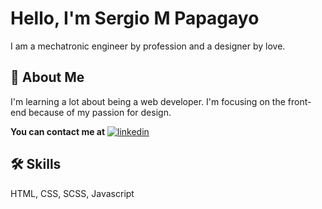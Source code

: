 # Hello, I'm Sergio M Papagayo

I am a mechatronic engineer by profession and a designer by love.

## 🚀 About Me
I'm learning a lot about being a web developer. I'm focusing on the front-end because of my passion for design.

**You can contact me at**
[![linkedin](https://img.shields.io/badge/linkedin-0A66C2?style=for-the-badge&logo=linkedin&logoColor=white)](https://www.linkedin.com/sergiompapagayo)


## 🛠 Skills
HTML, CSS, SCSS, Javascript


